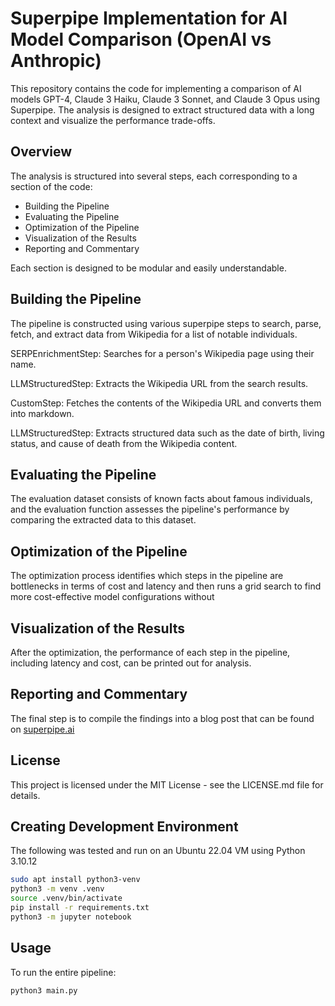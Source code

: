# Superpipe Implementation for AI Model Comparison (OpenAI vs Anthropic)

This repository contains the code for implementing a comparison of AI models GPT-4, Claude 3 Haiku, Claude 3 Sonnet, and Claude 3 Opus using Superpipe. The analysis is designed to extract structured data with a long context and visualize the performance trade-offs.

## Overview

The analysis is structured into several steps, each corresponding to a section of the code:

- Building the Pipeline
- Evaluating the Pipeline
- Optimization of the Pipeline
- Visualization of the Results
- Reporting and Commentary

Each section is designed to be modular and easily understandable.


##  Building the Pipeline

The pipeline is constructed using various superpipe steps to search, parse, fetch, and extract data from Wikipedia for a list of notable individuals.

SERPEnrichmentStep: Searches for a person's Wikipedia page using their name.

LLMStructuredStep: Extracts the Wikipedia URL from the search results.

CustomStep: Fetches the contents of the Wikipedia URL and converts them into markdown.

LLMStructuredStep: Extracts structured data such as the date of birth, living status, and cause of death from the Wikipedia content.

## Evaluating the Pipeline

The evaluation dataset consists of known facts about famous individuals, and the evaluation function assesses the pipeline's performance by comparing the extracted data to this dataset.

## Optimization of the Pipeline

The optimization process identifies which steps in the pipeline are bottlenecks in terms of cost and latency and then runs a grid search to find more cost-effective model configurations without 

## Visualization of the Results
After the optimization, the performance of each step in the pipeline, including latency and cost, can be printed out for analysis.

## Reporting and Commentary

The final step is to compile the findings into a blog post that can be found on [superpipe.ai](<https://superpipe.ai>)


## License

This project is licensed under the MIT License - see the LICENSE.md file for details.


## Creating Development Environment
The following was tested and run on an Ubuntu 22.04 VM using Python 3.10.12
```bash
sudo apt install python3-venv
python3 -m venv .venv
source .venv/bin/activate
pip install -r requirements.txt
python3 -m jupyter notebook
```

## Usage

To run the entire pipeline:

```bash
python3 main.py
```